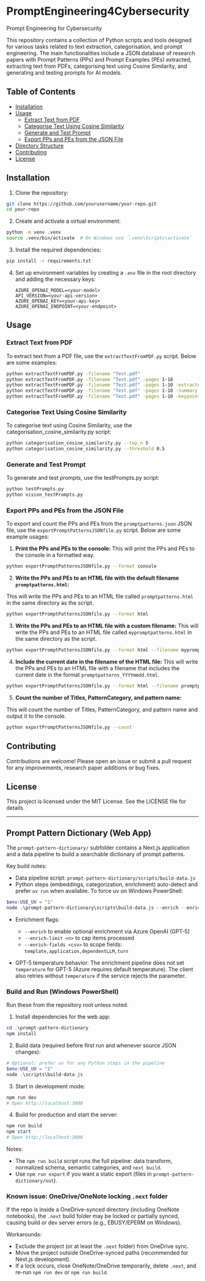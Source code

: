 # PromptEngineering4Cybersecurity
Prompt Engineering for Cybersecurity

This repository contains a collection of Python scripts and tools designed for various tasks related to text extraction, categorisation, and prompt engineering. The main functionalities include a JSON database of research papers with Prompt Patterns (PPs) and Prompt Examples (PEs) extracted, extracting text from PDFs, categorising text using Cosine Similarity, and generating and testing prompts for AI models.

## Table of Contents

- [Installation](#installation)
- [Usage](#usage)
  - [Extract Text from PDF](#extract-text-from-pdf)
  - [Categorise Text Using Cosine Similarity](#categorise-text-using-cosine-similarity)
  - [Generate and Test Prompt](#generate-and-test-prompt)
  - [Export PPs and PEs from the JSON File](#export-pps-and-pes-from-the-json-file)
- [Directory Structure](#directory-structure)
- [Contributing](#contributing)
- [License](#license)

## Installation

1. Clone the repository:
```sh
git clone https://github.com/yourusername/your-repo.git
cd your-repo
```

2. Create and activate a virtual environment:
```sh
python -m venv .venv
source .venv/bin/activate  # On Windows use `.venv\Scripts\activate`
```

3. Install the required dependencies:
```sh
pip install -r requirements.txt
```

4. Set up environment variables by creating a `.env` file in the root directory and adding the necessary keys:

    ```env
    AZURE_OPENAI_MODEL=<your-model>
    API_VERSION=<your-api-version>
    AZURE_OPENAI_KEY=<your-api-key>
    AZURE_OPENAI_ENDPOINT=<your-endpoint>
    ```

## Usage

### Extract Text from PDF

To extract text from a PDF file, use the `extractTextFromPDF.py` script. Below are some examples:

```sh
python extractTextFromPDF.py -filename "Test.pdf"
python extractTextFromPDF.py -filename "Test.pdf" -pages 1-10
python extractTextFromPDF.py -filename "Test.pdf" -pages 1-10 -extractexamples True
python extractTextFromPDF.py -filename "Test.pdf" -pages 1-10 -summary True
python extractTextFromPDF.py -filename "Test.pdf" -pages 1-10 -keypoints True
```

### Categorise Text Using Cosine Similarity

To categorise text using Cosine Similarity, use the categorisation_cosine_similarity.py script:

```sh
python categorisation_cosine_similarity.py --top_n 5
python categorisation_cosine_similarity.py --threshold 0.5
```

### Generate and Test Prompt

To generate and test prompts, use the testPrompts.py script:

```sh
python testPrompts.py
python vision_testPrompts.py
```

### Export PPs and PEs from the JSON File

To export and count the PPs and PEs from the `promptpatterns.json` JSON file, use the `exportPromptPatternsJSONfile.py` script.
Below are some example usages:

1. **Print the PPs and PEs to the console:**
This will print the PPs and PEs to the console in a formatted way.

```sh
python exportPromptPatternsJSONfile.py --format console
``` 

2. **Write the PPs and PEs to an HTML file with the default filename `promptpatterns.html`:**

This will write the PPs and PEs to an HTML file called `promptpatterns.html` in the same directory as the script.

```sh
python exportPromptPatternsJSONfile.py --format html
```

3. **Write the PPs and PEs to an HTML file with a custom filename:**
This will write the PPs and PEs to an HTML file called `mypromptpatterns.html` in the same directory as the script.

```sh
python exportPromptPatternsJSONfile.py --format html --filename mypromptpatterns.html
```

4. **Include the current date in the filename of the HTML file:**
This will write the PPs and PEs to an HTML file with a filename that includes the current date in the format `promptpatterns_YYYYmmdd.html`.

```sh
python exportPromptPatternsJSONfile.py --format html --filename promptpatterns_{date}.html
```

5. **Count the number of Titles, PatternCategory, and pattern name:**

This will count the number of Titles, PatternCategory, and pattern name and output it to the console.

```sh
python exportPromptPatternsJSONfile.py --count
```

## Contributing

Contributions are welcome! Please open an issue or submit a pull request for any improvements, research paper additions or bug fixes.

## License

This project is licensed under the MIT License. See the LICENSE file for details.

---

## Prompt Pattern Dictionary (Web App)

The `prompt-pattern-dictionary/` subfolder contains a Next.js application and a data pipeline to build a searchable dictionary of prompt patterns.

Key build notes:
- Data pipeline script: `prompt-pattern-dictionary/scripts/build-data.js`
- Python steps (embeddings, categorization, enrichment) auto-detect and prefer `uv run` when available. To force uv on Windows PowerShell:

```powershell
$env:USE_UV = "1"
node .\prompt-pattern-dictionary\scripts\build-data.js --enrich --enrich-limit 10 --enrich-fields template
```

- Enrichment flags:
  - `--enrich` to enable optional enrichment via Azure OpenAI (GPT-5)
  - `--enrich-limit <n>` to cap items processed
  - `--enrich-fields <csv>` to scope fields: `template,application,dependentLLM,turn`

- GPT-5 temperature behavior: The enrichment pipeline does not set `temperature` for GPT-5 (Azure requires default temperature). The client also retries without `temperature` if the service rejects the parameter.

### Build and Run (Windows PowerShell)

Run these from the repository root unless noted.

1) Install dependencies for the web app:

```powershell
cd .\prompt-pattern-dictionary
npm install
```

2) Build data (required before first run and whenever source JSON changes):

```powershell
# Optional: prefer uv for any Python steps in the pipeline
$env:USE_UV = "1"
node .\scripts\build-data.js
```

3) Start in development mode:

```powershell
npm run dev
# Open http://localhost:3000
```

4) Build for production and start the server:

```powershell
npm run build
npm start
# Open http://localhost:3000
```

Notes:
- The `npm run build` script runs the full pipeline: data transform, normalized schema, semantic categories, and `next build`.
- Use `npm run export` if you want a static export (files in `prompt-pattern-dictionary/out`).

### Known issue: OneDrive/OneNote locking `.next` folder

If the repo is inside a OneDrive-synced directory (including OneNote notebooks), the `.next` build folder may be locked or partially synced, causing build or dev server errors (e.g., EBUSY/EPERM on Windows).

Workarounds:
- Exclude the project (or at least the `.next` folder) from OneDrive sync.
- Move the project outside OneDrive-synced paths (recommended for Next.js development).
- If a lock occurs, close OneNote/OneDrive temporarily, delete `.next`, and re-run `npm run dev` or `npm run build`.